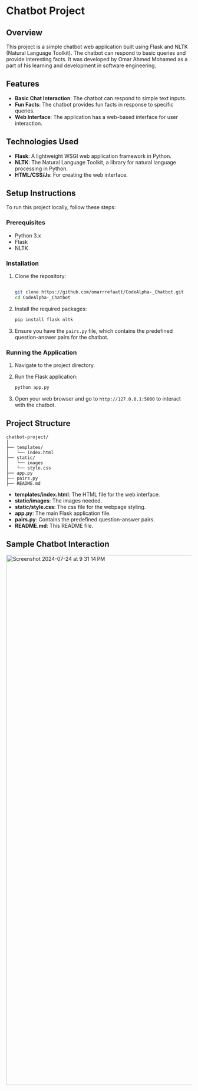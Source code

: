 # Chatbot Project

## Overview

This project is a simple chatbot web application built using Flask and NLTK (Natural Language Toolkit). The chatbot can respond to basic queries and provide interesting facts. It was developed by Omar Ahmed Mohamed as a part of his learning and development in software engineering.

## Features

- **Basic Chat Interaction**: The chatbot can respond to simple text inputs.
- **Fun Facts**: The chatbot provides fun facts in response to specific queries.
- **Web Interface**: The application has a web-based interface for user interaction.

## Technologies Used

- **Flask**: A lightweight WSGI web application framework in Python.
- **NLTK**: The Natural Language Toolkit, a library for natural language processing in Python.
- **HTML/CSS/Js**: For creating the web interface.

## Setup Instructions

To run this project locally, follow these steps:

### Prerequisites

- Python 3.x
- Flask
- NLTK

### Installation

1. Clone the repository:
    ```bash

    git clone https://github.com/omarrrefaatt/CodeAlpha-_Chatbot.git
    cd CodeAlpha-_Chatbot
    ```

2. Install the required packages:
    ```bash
    pip install flask nltk
    ```

3. Ensure you have the `pairs.py` file, which contains the predefined question-answer pairs for the chatbot.

### Running the Application

1. Navigate to the project directory.
2. Run the Flask application:
    ```bash
    python app.py
    ```

3. Open your web browser and go to `http://127.0.0.1:5000` to interact with the chatbot.

## Project Structure

```
chatbot-project/
│
├── templates/
│   └── index.html
├── static/
│   └── images
│   └── style.css
├── app.py
├── pairs.py
├── README.md
```

- **templates/index.html**: The HTML file for the web interface.
- **static/images**: The images needed.
- **static/style.css**: The css file for the webpage styling.
- **app.py**: The main Flask application file.
- **pairs.py**: Contains the predefined question-answer pairs.
- **README.md**: This README file.


## Sample Chatbot Interaction

<img width="1440" alt="Screenshot 2024-07-24 at 9 31 14 PM" src="https://github.com/user-attachments/assets/2da1132a-9619-4945-84fe-a63ed1dd7785">

